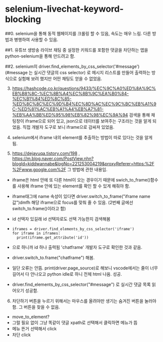 # selenium-livechat-keyword-blocking
##0. selenium을 통해 동적 웹페이지를 크롤링 할 수 있음, 속도는 매우 느림.
다른 방법과 병행하여 사용할 수 있음.

##1. 유튜브 생방송 라이브 채팅 중 설정한 키워드를 포함한 댓글을 차단하는 앱을 python-selenium을 통해 만드려고 함.

##2. selenium의 driver.find_elements_by_css_selector('#message') (#message 는 실시간 댓글의 css selector) 로 메시지 리스트를 만들어 출력하는 방식으로 실험해 보려 했지만 어떤 채팅도 얻을 수 없었음.

3. https://hashcode.co.kr/questions/9433/%EC%9C%A0%ED%8A%9C%EB%B8%8C-%EC%8B%A4%EC%8B%9C%EA%B0%84-%EC%B1%84%ED%8C%85-%ED%8C%8C%EC%9D%B4%EC%8D%AC%EC%9C%BC%EB%A1%9C-%ED%81%AC%EB%A1%A4%EB%A7%81-%EB%AA%BB%ED%95%98%EB%82%98%EC%9A%94 검색을 통해 채팅창이 iframe으로 되어 있고, json으로 데이터를 보여주는 구조라는 것을 알게 되었음.
직접 개발자 도구로 보니 iframe으로 감싸져 있었음.

4. selenium에서 iframe 내의 element를 추출하는 방법이 따로 있다는 것을 알게 됨.

5. https://dejavuqa.tistory.com/198 , https://m.blog.naver.com/PostView.nhn?blogId=kiddwannabe&logNo=221253004219&proxyReferer=https:%2F%2Fwww.google.com%2F 그 방법에 관한 내용임.
  - iframe은 html 안에 또 다른 html이 오는 경우이기 때문에 swich_to_frame()함수를 사용해 iframe 안에 있는 element를 확인 할 수 있게 해줘야 함.
  - iframe태그에 name 속성이 있다면 driver.switch_to_frame("iframe name 값")dmfh 해당 iframe으로 focus를 맞춰 줄 수 있음. (2번째 글에선 switch_to.frame()이라고 함)
  - id 선택자 있길래 id 선택자로도 선택 가능한지 검색해봄
  - 
    ```
    iframes = driver.find_elements_by_css_selector('iframe')
    for iframe in iframes:
      print(iframe.get_attribute('id'))
    ```
    
  - 으로 하니까 id 하나 출력됨 'chatframe' 개발자 도구로 확인한 것과 같음.
  - driver.switch_to.frame("chatframe") 해봄.
  - 일단 오류는 안뜸. print(driver.page_source)로 해보니 vscode에서는 줄이 너무 길어서 다 안나오고 python idle로 하니 전체 html 나옴. 성공.
  
  - driver.find_elements_by_css_selector("#message") 로 실시간 댓글 목록 읽어오기 성공함.
  
6. 차단하기 버튼을 누르기 위해서는 마우스를 올려야만 생기는 숨겨진 버튼을 눌러야함. 그 버튼을 찾을 수 없음.
  - move_to_element?
  - 그럴 필요 없이 그냥 똑같이 댓글 xpath로 선택해서 클릭하면 메뉴가 뜸
  - 메뉴 뜬거 선택해서 click
  - 차단 click
  
  
